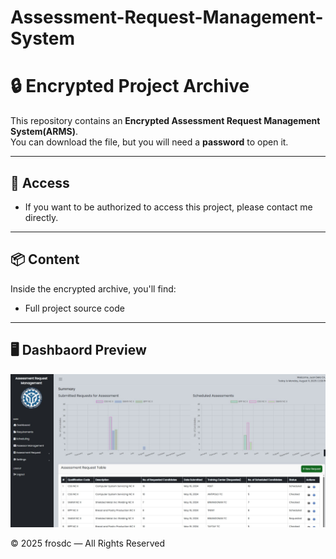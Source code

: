 # Assessment-Request-Management-System

# 🔒 Encrypted Project Archive

This repository contains an **Encrypted Assessment Request Management System(ARMS)**.  
You can download the file, but you will need a **password** to open it.

---

## 🔑 Access 
- If you want to be authorized to access this project, please contact me directly.

---

## 📦 Content
Inside the encrypted archive, you'll find:
- Full project source code

---
## 🖥️ Dashbaord Preview
![Preview](dashboard-arms.jpg)


© 2025 frosdc — All Rights Reserved
